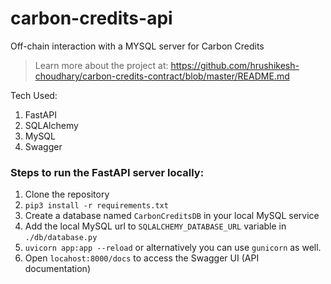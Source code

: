 # carbon-credits-api
Off-chain interaction with a MYSQL server for Carbon Credits


> Learn more about the project at: https://github.com/hrushikesh-choudhary/carbon-credits-contract/blob/master/README.md

Tech Used:
1. FastAPI
2. SQLAlchemy
3. MySQL
4. Swagger

### Steps to run the FastAPI server locally:
1. Clone the repository
2. `pip3 install -r requirements.txt`
3. Create a database named `CarbonCreditsDB` in your local MySQL service
4. Add the local MySQL url to `SQLALCHEMY_DATABASE_URL` variable in `./db/database.py`
5. `uvicorn app:app --reload` or alternatively you can use `gunicorn` as well.
6. Open `locahost:8000/docs` to access the Swagger UI (API documentation)

